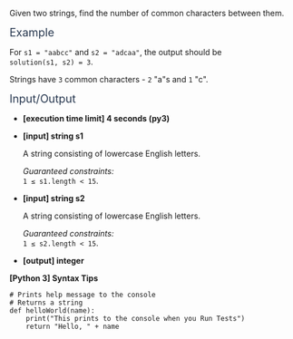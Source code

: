 <p>Given two strings, find the number of common characters between them.</p>
<p><span class="markdown--header" style="color:#2b3b52;font-size:1.4em">Example</span></p>
<p>For <code>s1 = "aabcc"</code> and <code>s2 = "adcaa"</code>, the output should be<br />
<code>solution(s1, s2) = 3</code>.</p>
<p>Strings have <code>3</code> common characters - <code>2</code> "a"s and <code>1</code> "c".</p>
<p><span class="markdown--header" style="color:#2b3b52;font-size:1.4em">Input/Output</span></p>
<ul>
<li>
<p><strong>[execution time limit] 4 seconds (py3)</strong></p>
</li>
<li>
<p><strong>[input] string s1</strong></p>
<p>A string consisting of lowercase English letters.</p>
<p><em>Guaranteed constraints:</em><br />
<code>1 ≤ s1.length &lt; 15</code>.</p>
</li>
<li>
<p><strong>[input] string s2</strong></p>
<p>A string consisting of lowercase English letters.</p>
<p><em>Guaranteed constraints:</em><br />
<code>1 ≤ s2.length &lt; 15</code>.</p>
</li>
<li>
<p><strong>[output] integer</strong></p>
</li>
</ul>
<p><strong>[Python 3] Syntax Tips</strong></p>
<pre><code class="language-python"><span class="hljs-comment"># Prints help message to the console</span>
<span class="hljs-comment"># Returns a string</span>
<span class="hljs-keyword">def</span> <span class="hljs-title function_">helloWorld</span>(<span class="hljs-params">name</span>):
    <span class="hljs-built_in">print</span>(<span class="hljs-string">"This prints to the console when you Run Tests"</span>)
    <span class="hljs-keyword">return</span> <span class="hljs-string">"Hello, "</span> + name

</code></pre>
